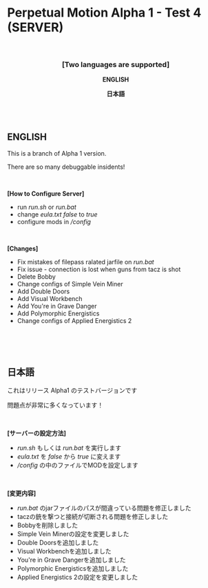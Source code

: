 # Perpetual Motion Alpha 1 - Test 4 (SERVER)

<br>

### <p style="text-align: center;"><strong>[Two languages are supported]</strong></p><p style="text-align: center;">

<p style="text-align: center;"><span><strong>ENGLISH</strong></span></p>

<p style="text-align: center;"><strong>日本語</strong></span></p>

<br>
<br>

## **ENGLISH**

This is a branch of Alpha 1 version.

There are so many debuggable insidents!

<br>

**[How to Configure Server]**

- run _run.sh_ or _run.bat_
- change _eula.txt_ _false_ to _true_ 
- configure mods in _/config_

<br>

**[Changes]**
- Fix mistakes of filepass ralated jarfile on _run.bat_
- Fix issue - connection is lost when guns from tacz is shot
- Delete Bobby
- Change configs of Simple Vein Miner
- Add Double Doors
- Add Visual Workbench
- Add You're in Grave Danger
- Add Polymorphic Energistics
- Change configs of Applied Energistics 2

<br>
<br>
<br>

## **日本語**

これはリリース Alpha1 のテストバージョンです

問題点が非常に多くなっています！

<br>

**[サーバーの設定方法]**

- _run.sh_ もしくは _run.bat_ を実行します
- _eula.txt_ を _false_ から _true_ に変えます 
- _/config_ の中のファイルでMODを設定します

<br>

**[変更内容]**
- _run.bat_ のjarファイルのパスが間違っている問題を修正しました
- taczの銃を撃つと接続が切断される問題を修正しました
- Bobbyを削除しました
- Simple Vein Minerの設定を変更しました
- Double Doorsを追加しました
- Visual Workbenchを追加しました
- You're in Grave Dangerを追加しました
- Polymorphic Energisticsを追加しました
- Applied Energistics 2の設定を変更しました